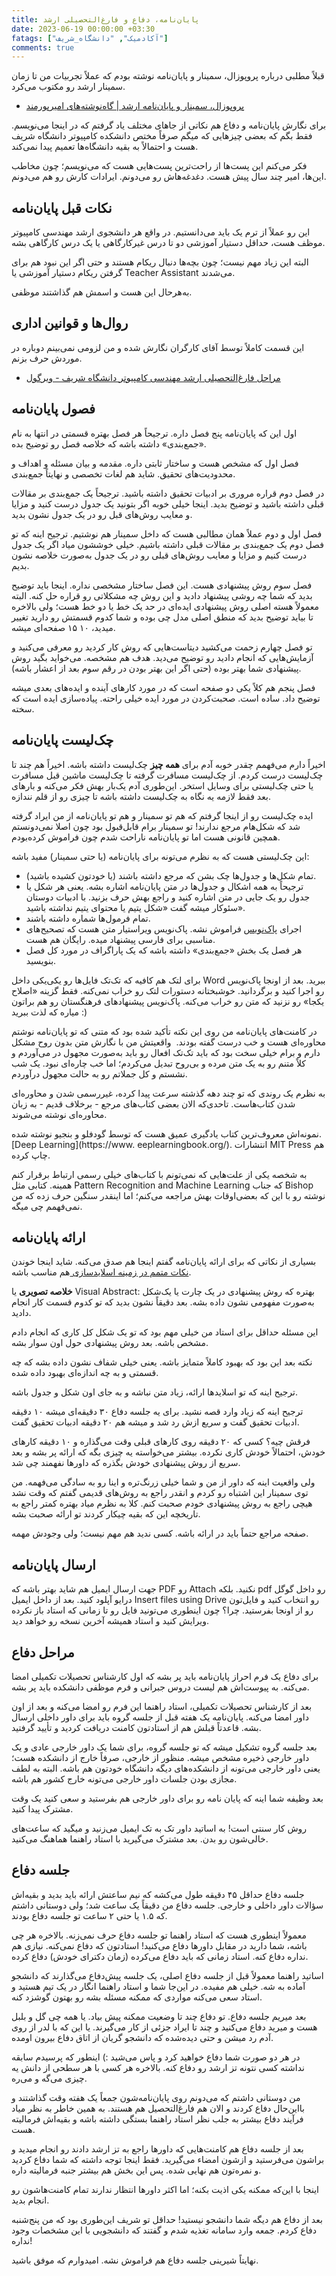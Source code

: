 ```yaml
---
title: پایان‌نامه، دفاع و فارغ‌التحصیلی ارشد
date: 2023-06-19 00:00:00 +03:30
fatags: ["آکادمیک", "دانشگاه_شریف"]
comments: true
---
```


قبلاً مطلبی درباره پروپوزال، سمینار و پایان‌نامه نوشته بودم که عملاً تجربیات من تا زمان سمینار ارشد رو مکتوب می‌کرد.

- [پروپوزال،‌ سمینار و پایان‌نامه ارشد | گاه‌نوشته‌های امیرپورمند](https://aprd.ir/proposal-seminar-thesis/)

برای نگارش پایان‌نامه و دفاع هم نکاتی از جاهای مختلف یاد گرفتم که در اینجا می‌نویسم. فقط بگم که بعضی چیزهایی که میگم صرفاً مختص دانشکده کامپیوتر دانشگاه شریف هست و احتمالاً به بقیه دانشگاه‌ها تعمیم پیدا نمی‌کند.

فکر می‌کنم این پست‌ها از راحت‌ترین پست‌هایی هست که می‌نویسم؛ چون مخاطب این‌ها، امیر چند سال پیش هست. دغدغه‌هاش رو می‌دونم. ایرادات کارش رو هم می‌دونم.

## نکات قبل پایان‌نامه

این رو عملاً از ترم یک باید می‌دانستیم. در واقع هر دانشجوی ارشد مهندسی کامپیوتر موظف هست، حداقل دستیار آموزشی دو تا درس غیرکارگاهی یا یک درس کارگاهی بشه.

البته این زیاد مهم نیست؛ چون بچه‌ها دنبال ریکام هستند و حتی اگر این نبود هم برای گرفتن ریکام دستیار آموزشی یا Teacher Assistant می‌شدند.

به‌هرحال این هست و اسمش هم گذاشتند موظفی.

## روال‌ها و قوانین اداری
این قسمت کاملاً توسط آقای کارگران نگارش شده و من لزومی نمی‌بینم دوباره در موردش حرف بزنم.

- [مراحل فارغ‌التحصیلی ارشد مهندسی کامپیوتر دانشگاه شریف - ویرگول](https://virgool.io/@kargaranamir/mscgradce1041-t96mittn6btl)

## فصول پایان‌نامه
اول این که پایان‌نامه پنج فصل داره. ترجیحاً هر فصل بهتره قسمتی در انتها به نام «جمع‌بندی» داشته باشه که خلاصه فصل رو توضیح بده.

فصل اول که مشخص هست و ساختار ثابتی داره. مقدمه و بیان مسئله و اهداف و محدودیت‌های تحقیق. شاید هم لغات تخصصی و نهایتاً جمع‌بندی.

در فصل دوم قراره مروری بر ادبیات تحقیق داشته باشید. ترجیحاً یک جمع‌بندی بر مقالات قبلی داشته باشید و توضیح بدید. اینجا خیلی خوبه اگر بتونید یک جدول درست کنید و مزایا و معایب روش‌های قبل رو در یک جدول نشون بدید.

فصل اول و دوم عملاً همان مطالبی هست که داخل سمینار هم نوشتیم. ترجیح اینه که تو فصل دوم یک جمع‌بندی بر مقالات قبلی داشته باشیم. خیلی خوششون میاد اگر یک جدول درست کنیم و مزایا و معایب روش‌های قبلی رو در یک جدول به‌صورت خلاصه نشون بدیم.

فصل سوم روش پیشنهادی هست. این فصل ساختار مشخصی نداره. اینجا باید توضیح بدید که شما چه روشی پیشنهاد دادید و این روش چه مشکلاتی رو قراره حل کنه. البته معمولاً هسته اصلی روش پیشنهادی ایده‌ای در حد یک خط یا دو خط هست؛ ولی بالاخره تا بیاید توضیح بدید که منطق اصلی مدل چی بوده و شما کدوم قسمتش رو دارید تغییر میدید، ۱۰ ۱۵ صفحه‌ای میشه.

تو فصل چهارم زحمت می‌کشید دیتاست‌هایی که روش کار کردید رو معرفی می‌کنید و آزمایش‌هایی که انجام دادید رو توضیح می‌دید. هدف هم مشخصه. می‌خواید بگید روش پیشنهادی شما بهتر بوده (حتی اگر این بهتر بودن در رقم سوم بعد از اعشار باشه).

فصل پنجم هم کلاً یکی دو صفحه است که در مورد کارهای آینده و ایده‌های بعدی میشه توضیح داد. ساده‌ است. صحبت‌کردن در مورد ایده خیلی راحته. پیاده‌سازی ایده‌ است که سخته.

## چک‌لیست پایان‌نامه
اخیراً دارم می‌فهمم چقدر خوبه آدم برای **همه چیز** چک‌لیست داشته باشه. اخیراً هم چند تا چک‌لیست درست کردم. از چک‌لیست مسافرت گرفته تا چک‌‌لیست ماشین قبل مسافرت یا حتی چک‌لیستی برای وسایل استخر. این‌طوری آدم یک‌بار بهش فکر می‌کنه و بارهای بعد فقط لازمه یه نگاه به چک‌لیست داشته باشه تا چیزی رو از قلم نندازه.

ایده چک‌لیست رو از اینجا گرفتم که هم تو سمینار و هم تو پایان‌نامه از من ایراد گرفته شد که شکل‌هام مرجع ندارند! تو سمینار برام قابل‌قبول بود چون اصلا نمی‌دونستم همچین قانونی هست اما تو پایان‌نامه ناراحت شدم چون فراموش کرده‌بودم.

این چک‌لیستی هست که به نظرم می‌تونه برای پایان‌نامه (یا حتی سمینار) مفید باشه:

- تمام شکل‌ها و جدول‌ها چک بشن که مرجع داشته باشند (یا خودتون کشیده باشید).
- ترجیحاً به همه اشکال و جدول‌ها در متن پایان‌نامه اشاره بشه. یعنی هر شکل یا جدول رو یک جایی در متن اشاره کنید و راجع بهش حرف بزنید. با ادبیات دوستان سئوکار میشه گفت «شکل یتیم یا محتوای یتیم نداشته باشید». 
- تمام فرمول‌ها شماره داشته باشند.
- اجرای [پاک‌نویس](https://paknevis.ir/) فراموش نشه. پاک‌نویس ویراستیار متن هست که تصحیح‌های مناسبی برای فارسی پیشنهاد میده. رایگان هم هست.
- هر فصل یک بخش «جمع‌بندی» داشته باشه که یک پاراگراف در مورد کل فصل بنویسید.

برای لتک هم کافیه که تک‌تک فایل‌ها رو یکی‌یکی داخل Word ببرید. بعد از اونجا پاک‌نویس رو اجرا کنید و برگردانید. خوشبختانه دستورات لتک رو خراب نمی‌کنه. فقط گزینه «اصلاح یکجا» رو نزنید که متن رو خراب می‌کنه. پاک‌نویس پیشنهادهای فرهنگستان رو هم براتون میاره که لذت ببرید :)

در کامنت‌های پایان‌نامه من روی این نکته تأکید شده بود که متنی که تو پایان‌نامه نوشتم محاوره‌ای هست و خب درست گفته بودند.  واقعیتش من با نگارش متن بدون روح مشکل دارم و برام خیلی سخت بود که باید تک‌تک افعال رو باید به‌صورت مجهول در می‌آوردم و کلاً متنم رو به یک متن مرده و بی‌روح تبدیل می‌کردم؛ اما خب چاره‌ای نبود. یک شب نشستم و کل جملاتم رو به حالت مجهول درآوردم.

به نظرم یک روندی که تو چند دهه گذشته سرعت پیدا کرده، غیررسمی شدن و محاوره‌ای شدن کتاب‌هاست. تاحدی‌که الان بعضی کتاب‌های مرجع - برخلاف قدیم - به زبان محاوره‌ای نوشته می‌شوند.

نمونه‌اش معروف‌ترین کتاب یادگیری عمیق هست که توسط گودفلو و بنجیو نوشته شده. [Deep Learning](https://www. eeplearningbook.org/). انتشارات MIT Press هم چاپ کرده.

به شخصه یکی از علت‌هایی که نمی‌تونم با کتاب‌های خیلی رسمی ارتباط برقرار کنم همینه. کتابی مثل Pattern Recognition and Machine Learning که جناب Bishop نوشته رو با این که بعضی‌اوقات بهش مراجعه می‌کنم؛ اما اینقدر سنگین حرف زده که من نمی‌فهمم چی میگه.

## ارائه پایان‌نامه
بسیاری از نکاتی که برای ارائه پایان‌نامه گفتم اینجا هم صدق می‌کنه. شاید اینجا خوندن [نکات متمم در زمینه اسلایدسازی ](https://motamem.org/%D9%85%D9%87%D8%A7%D8%B1%D8%AA-%D8%A7%D8%B3%D9%84%D8%A7%DB%8C%D8%AF%D8%B3%D8%A7%D8%B2%DB%8C-%D9%88-%D9%BE%D8%A7%D9%88%D8%B1%D9%BE%D9%88%DB%8C%D9%86%D8%AA-%DB%B1/)هم مناسب باشه.

**خلاصه تصویری** یا Visual Abstract: بهتره که روش پیشنهادی در یک چارت یا یک‌شکل به‌صورت مفهومی نشون داده بشه. بعد دقیقاً نشون بدید که تو کدوم قسمت کار انجام دادید.

این مسئله حداقل برای استاد من خیلی مهم بود که تو یک شکل کل کاری که انجام دادم مشخص باشه. بعد روش پیشنهادی حول اون سوار بشه.

نکته بعد این بود که بهبود کاملاً متمایز باشه. یعنی خیلی شفاف نشون داده بشه که چه قسمتی و به چه اندازه‌ای بهبود داده شده.

ترجیح اینه که تو اسلاید‌ها ارائه، زیاد متن نباشه و به جای اون شکل و جدول باشه.

ترجیح اینه که زیاد وارد قصه نشید. برای یه جلسه دفاع ۳۰ دقیقه‌ای میشه ۱۰ دقیقه ادبیات تحقیق گفت و سریع ازش رد شد و میشه هم ۲۰ دقیقه ادبیات تحقیق گفت.

فرقش چیه؟ کسی که ۲۰ دقیقه روی کارهای قبلی وقت می‌گذاره و ۱۰ دقیقه کارهای خودش، احتمالاً خودش کاری نکرده. بیشتر می‌خواسته یه چیزی بگه که ارائه پر بشه و بعد سریع از روش پیشنهادی خودش بگذره که داورها نفهمند چی شد.

ولی واقعیت اینه که داور از من و شما خیلی زرنگ‌تره و اینا رو به سادگی می‌فهمه. من توی سمینار این اشتباه رو کردم و انقدر راجع به روش‌های قدیمی گفتم که وقت نشد هیچی راجع به روش پیشنهادی خودم صحبت کنم. کلا به نظرم میاد بهتره کمتر راجع به تاریخچه این که بقیه چیکار کردند تو ارائه صحبت بشه.

صفحه مراجع حتماً باید در ارائه باشه. کسی ندید هم مهم نیست؛ ولی وجودش مهمه.

## ارسال پایان‌نامه
جهت ارسال ایمیل هم شاید بهتر باشه که PDF رو Attach نکنید. بلکه pdf رو داخل گوگل درایو آپلود کنید. بعد از داخل ایمیل Insert files using Drive رو انتخاب کنید و فایل‌تون رو از اونجا بفرستید. چرا؟ چون اینطوری می‌تونید فایل رو تا زمانی که استاد باز نکرده ویرایش کنید و استاد همیشه آخرین نسخه رو خواهد دید.

## مراحل دفاع
برای دفاع یک فرم احراز پایان‌نامه باید پر بشه که اول کارشناس تحصیلات تکمیلی امضا می‌کنه. به پیوست‌اش هم لیست دروس جبرانی و فرم موظفی دانشکده باید پر بشه.

بعد از کارشناس تحصیلات تکمیلی، استاد راهنما این فرم رو امضا می‌کنه و بعد از اون داور امضا می‌کنه. پایان‌نامه یک هفته قبل از جلسه گروه باید برای داور داخلی ارسال بشه. قاعدتاً قبلش هم از استادتون کامنت دریافت کردید و تأیید گرفتید.

بعد جلسه گروه تشکیل میشه که تو جلسه گروه، برای شما یک داور خارجی عادی و یک داور خارجی ذخیره مشخص میشه. منظور از خارجی، صرفاً خارج از دانشکده هست؛ یعنی داور خارجی می‌تونه از دانشکده‌های دیگه دانشگاه خودتون هم باشه. البته به لطف مجازی بودن جلسات داور خارجی می‌تونه خارج کشور هم باشه.

بعد وظیفه شما اینه که پایان نامه رو برای داور خارجی هم بفرستید و سعی کنید یک وقت مشترک پیدا کنید.

روش کار سنتی است! به اساتید داور تک به تک ایمیل می‌زنید و میگید که ساعت‌های خالی‌شون رو بدن. بعد مشترک می‌گیرید با استاد راهنما هماهنگ می‌کنید.

## جلسه دفاع
جلسه دفاع حداقل ۴۵ دقیقه طول می‌کشه که نیم ساعتش ارائه باید بدید و بقیه‌اش سؤالات داور داخلی و خارجی. جلسه دفاع من دقیقاً یک ساعت شد؛ ولی دوستانی داشتم که ۱.۵ یا حتی ۲ ساعت تو جلسه دفاع بودند.

معمولاً اینطوری هست که استاد راهنما تو جلسه دفاع حرف نمی‌زنه. بالاخره هر چی باشه، شما دارید در مقابل داورها دفاع می‌کنید! استادتون که دفاع نمی‌کنه. نیازی هم نداره دفاع کنه. استاد زمانی که باید دفاع می‌کرده (زمان دکترای خودش) دفاع کرده.

اساتید راهنما معمولاً قبل از جلسه دفاع اصلی، یک جلسه پیش‌دفاع می‌گذارند که دانشجو آماده به شه. خیلی هم مفیده. در این‌جا شما و استاد راهنما انگار در یک تیم هستید و استاد سعی می‌کنه مواردی که ممکنه مسئله بشه رو بهتون گوشزد کنه. 

بعد میریم جلسه دفاع. تو دفاع چند تا وضعیت ممکنه پیش بیاد. یا همه چی گل و بلبل هست و میرید دفاع می‌کنید و چند تا ایراد جزئی از کار می‌گیرند. یا این که با لدر از روی آدم رد میشن و حتی دیده‌شده که دانشجو گریان از اتاق دفاع بیرون اومده.

در هر دو صورت شما دفاع خواهید کرد و پاس می‌شید :) اینطور که پرسیدم سابقه نداشته کسی نتونه تز ارشد رو دفاع کنه. بالاخره هر کسی با هر سطحی از دانش یه چیزی می‌گه و می‌ره.

من دوستانی داشتم که می‌دونم روی پایان‌نامه‌شون جمعاً یک هفته وقت گذاشتند و بااین‌حال دفاع کردند و الان هم فارغ‌التحصیل هم هستند. به همین خاطر به نظر میاد فرآیند دفاع بیشتر به جلب نظر استاد راهنما بستگی داشته باشه و بقیه‌اش فرمالیته‌ هست.

بعد از جلسه دفاع هم کامنت‌هایی که داورها راجع به تز ارشد دادند رو انجام میدید و براشون می‌فرستید و ازشون امضاء می‌گیرید. فقط اینجا توجه داشته که شما دفاع کردید و نمره‌‌تون هم نهایی شده. پس این بخش هم بیشتر جنبه فرمالیته داره. 

اینجا با این‌که ممکنه یکی اذیت بکنه؛ اما اکثر داورها انتظار ندارند تمام کامنت‌هاشون رو انجام بدید.

بعد از دفاع هم دیگه شما دانشجو نیستید! حداقل تو شریف این‌طوری بود که من پنج‌شنبه دفاع کردم. جمعه وارد سامانه تغذیه شدم و گفتند که دانشجویی با این مشخصات وجود نداره!

نهایتاً شیرینی جلسه دفاع هم فراموش نشه. امیدوارم که موفق باشید. 
